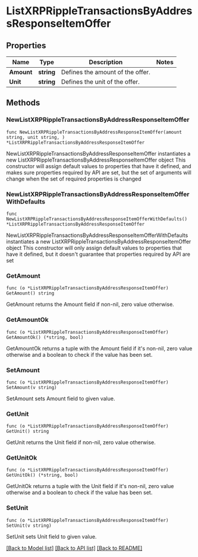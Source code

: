 # ListXRPRippleTransactionsByAddressResponseItemOffer

## Properties

Name | Type | Description | Notes
------------ | ------------- | ------------- | -------------
**Amount** | **string** | Defines the amount of the offer. | 
**Unit** | **string** | Defines the unit of the offer. | 

## Methods

### NewListXRPRippleTransactionsByAddressResponseItemOffer

`func NewListXRPRippleTransactionsByAddressResponseItemOffer(amount string, unit string, ) *ListXRPRippleTransactionsByAddressResponseItemOffer`

NewListXRPRippleTransactionsByAddressResponseItemOffer instantiates a new ListXRPRippleTransactionsByAddressResponseItemOffer object
This constructor will assign default values to properties that have it defined,
and makes sure properties required by API are set, but the set of arguments
will change when the set of required properties is changed

### NewListXRPRippleTransactionsByAddressResponseItemOfferWithDefaults

`func NewListXRPRippleTransactionsByAddressResponseItemOfferWithDefaults() *ListXRPRippleTransactionsByAddressResponseItemOffer`

NewListXRPRippleTransactionsByAddressResponseItemOfferWithDefaults instantiates a new ListXRPRippleTransactionsByAddressResponseItemOffer object
This constructor will only assign default values to properties that have it defined,
but it doesn't guarantee that properties required by API are set

### GetAmount

`func (o *ListXRPRippleTransactionsByAddressResponseItemOffer) GetAmount() string`

GetAmount returns the Amount field if non-nil, zero value otherwise.

### GetAmountOk

`func (o *ListXRPRippleTransactionsByAddressResponseItemOffer) GetAmountOk() (*string, bool)`

GetAmountOk returns a tuple with the Amount field if it's non-nil, zero value otherwise
and a boolean to check if the value has been set.

### SetAmount

`func (o *ListXRPRippleTransactionsByAddressResponseItemOffer) SetAmount(v string)`

SetAmount sets Amount field to given value.


### GetUnit

`func (o *ListXRPRippleTransactionsByAddressResponseItemOffer) GetUnit() string`

GetUnit returns the Unit field if non-nil, zero value otherwise.

### GetUnitOk

`func (o *ListXRPRippleTransactionsByAddressResponseItemOffer) GetUnitOk() (*string, bool)`

GetUnitOk returns a tuple with the Unit field if it's non-nil, zero value otherwise
and a boolean to check if the value has been set.

### SetUnit

`func (o *ListXRPRippleTransactionsByAddressResponseItemOffer) SetUnit(v string)`

SetUnit sets Unit field to given value.



[[Back to Model list]](../README.md#documentation-for-models) [[Back to API list]](../README.md#documentation-for-api-endpoints) [[Back to README]](../README.md)


